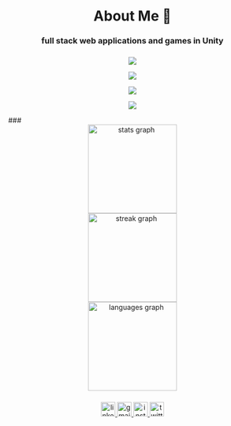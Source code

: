 
<head>
  <link rel="stylesheet" type='text/css' href="https://cdn.jsdelivr.net/gh/devicons/devicon@latest/devicon.min.css" />
  
</head>

          
<h1 align="center">About Me 👋</h1>

###

<h3 align="center">full stack web applications and games in Unity</h3>

###

<div align="center">
 <p align="center">
  <a href="https://skillicons.dev">
    <img src="https://skillicons.dev/icons?i=html,css,js,bootstrap,php" />
  </a>
</p>
    
</div>
<div align="center">
 <p align="center">
  <a href="https://skillicons.dev">
    <img src="https://skillicons.dev/icons?i=tailwind,react,nodejs,express,mongodb" />
  </a>
</p>
</div>
</div>
<div align="center">
 <p align="center">
  <a href="https://skillicons.dev">
    <img src="https://skillicons.dev/icons?i=c,java,python,flask,postman" />
  </a>
</p>
</div>
<div align="center">
  <p align="center">
  <a href="https://skillicons.dev">
    <img src="https://skillicons.dev/icons?i=unity,cs,figma,ps,pr" />
  </a>
</p>
</div>
###

<div align="center">
  <img src="https://github-readme-stats.vercel.app/api?username=Helixjoe&hide_title=true&hide_rank=false&show_icons=true&include_all_commits=true&count_private=true&disable_animations=false&theme=codeSTACKr&locale=en&hide_border=true" height="180" alt="stats graph" /> <br>
  <img src="https://streak-stats.demolab.com?user=Helixjoe&locale=en&mode=daily&theme=codeSTACKr&hide_border=true&border_radius=5" height="180" alt="streak graph" /> <br>
  <img src="https://github-readme-stats.vercel.app/api/top-langs?username=Helixjoe&locale=en&hide_title=true&layout=compact&card_width=320&langs_count=5&theme=codeSTACKr&hide_border=true" height="180" alt="languages graph"  />
</div>

###

<div align="center">
  <a href="https://www.linkedin.com/in/joel-john-883132223/" target="_blank">
    <img src="https://img.shields.io/static/v1?message=LinkedIn&logo=linkedin&label=&color=0077B5&logoColor=white&labelColor=&style=for-the-badge" height="29" alt="linkedin logo"  />
  </a>
  <a href="joeljohn5112@gmail.com" target="_blank">
    <img src="https://img.shields.io/static/v1?message=Gmail&logo=gmail&label=&color=D14836&logoColor=white&labelColor=&style=for-the-badge" height="29" alt="gmail logo"  />
  </a>
  <a href="https://www.instagram.com/its_just_joel_john/" target="_blank">
    <img src="https://img.shields.io/static/v1?message=Instagram&logo=instagram&label=&color=E4405F&logoColor=white&labelColor=&style=for-the-badge" height="29" alt="instagram logo"  />
  </a>
  <a href="https://twitter.com/helixjoe5112" target="_blank">
    <img src="https://img.shields.io/static/v1?message=Twitter&logo=twitter&label=&color=1DA1F2&logoColor=white&labelColor=&style=for-the-badge" height="29" alt="twitter logo"  />
  </a>
</div>


